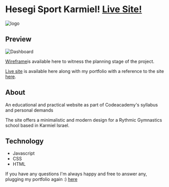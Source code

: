 # Hesegi Sport Karmiel! [Live Site!](https://wills-reddit-mini.netlify.app/)
![logo](https://i.imgur.com/mbLvNwu.png)

## Preview
![Dashboard](https://i.imgur.com/DMyNEGu.jpg)

[Wireframe](https://www.figma.com/file/ISKJfszhmucRYnm4tBE020/Hesegi-Sport-Karmiel?node-id=0%3A1)is available here to witness the planning stage of the project.

[Live site](https://wills-reddit-mini.netlify.app/) is available here along with my portfolio with a reference to the site [here](https://wills-portfolio.netlify.app/).

## About
An educational and practical website as part of Codeacademy's syllabus and personal demands

The site offers a minimalistic and modern design for a Rythmic Gymnastics school based in Karmiel Israel.



## Technology
* Javascript
* CSS
* HTML

If you have any questions I'm always happy and free to answer any, plugging my portfolio again :) [here](https://wills-portfolio.netlify.app/)